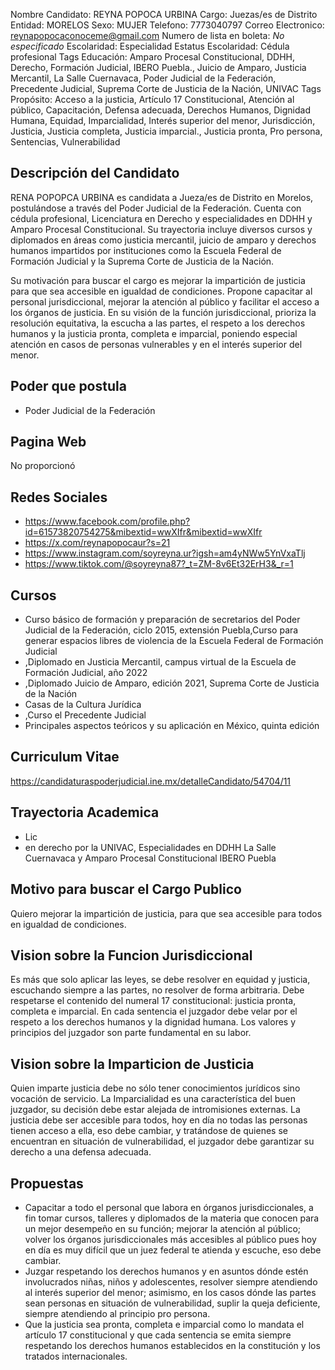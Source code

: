 Nombre Candidato: REYNA POPOCA URBINA
Cargo: Juezas/es de Distrito
Entidad: MORELOS
Sexo: MUJER
Telefono: 7773040797
Correo Electronico: reynapopocaconoceme@gmail.com
Numero de lista en boleta: *No especificado*
Escolaridad: Especialidad
Estatus Escolaridad: Cédula profesional
Tags Educación: Amparo Procesal Constitucional, DDHH, Derecho, Formación Judicial, IBERO Puebla., Juicio de Amparo, Justicia Mercantil, La Salle Cuernavaca, Poder Judicial de la Federación, Precedente Judicial, Suprema Corte de Justicia de la Nación, UNIVAC
Tags Propósito: Acceso a la justicia, Artículo 17 Constitucional, Atención al público, Capacitación, Defensa adecuada, Derechos Humanos, Dignidad Humana, Equidad, Imparcialidad, Interés superior del menor, Jurisdicción, Justicia, Justicia completa, Justicia imparcial., Justicia pronta, Pro persona, Sentencias, Vulnerabilidad


## Descripción del Candidato 

RENA POPOPCA URBINA es candidata a Jueza/es de Distrito en Morelos, postulándose a través del Poder Judicial de la Federación. Cuenta con cédula profesional, Licenciatura en Derecho y especialidades en DDHH y Amparo Procesal Constitucional. Su trayectoria incluye diversos cursos y diplomados en áreas como justicia mercantil, juicio de amparo y derechos humanos impartidos por instituciones como la Escuela Federal de Formación Judicial y la Suprema Corte de Justicia de la Nación.

Su motivación para buscar el cargo es mejorar la impartición de justicia para que sea accesible en igualdad de condiciones. Propone capacitar al personal jurisdiccional, mejorar la atención al público y facilitar el acceso a los órganos de justicia. En su visión de la función jurisdiccional, prioriza la resolución equitativa, la escucha a las partes, el respeto a los derechos humanos y la justicia pronta, completa e imparcial, poniendo especial atención en casos de personas vulnerables y en el interés superior del menor.


## Poder que postula

- Poder Judicial de la Federación


## Pagina Web

No proporcionó


## Redes Sociales

- https://www.facebook.com/profile.php?id=61573820754275&mibextid=wwXIfr&mibextid=wwXIfr
- https://x.com/reynapopocaur?s=21
- https://www.instagram.com/soyreyna.ur?igsh=am4yNWw5YnVxaTlj
- https://www.tiktok.com/@soyreyna87?_t=ZM-8v6Et32ErH3&_r=1


## Cursos

- Curso básico de formación y preparación de secretarios del Poder Judicial de la Federación, ciclo 2015, extensión Puebla,Curso para generar espacios libres de violencia de la Escuela Federal de Formación Judicial
- ,Diplomado en Justicia Mercantil, campus virtual de la Escuela de Formación Judicial, año 2022
- ,Diplomado Juicio de Amparo, edición 2021, Suprema Corte de Justicia de la Nación
- Casas de la Cultura Jurídica
- ,Curso el Precedente Judicial
- Principales aspectos teóricos y su aplicación en México, quinta edición


## Curriculum Vitae

https://candidaturaspoderjudicial.ine.mx/detalleCandidato/54704/11


## Trayectoria Academica

- Lic
- en derecho por la UNIVAC, Especialidades en DDHH La Salle Cuernavaca y Amparo Procesal Constitucional IBERO Puebla


## Motivo para buscar el Cargo Publico

Quiero mejorar la impartición de justicia, para que sea accesible para todos en igualdad de condiciones.


## Vision sobre la Funcion Jurisdiccional

Es más que solo aplicar las leyes, se debe resolver en equidad y justicia, escuchando siempre a las partes, no resolver de forma arbitraria. Debe respetarse el contenido del numeral 17 constitucional: justicia pronta, completa e imparcial. En cada sentencia el juzgador debe velar por el respeto a los derechos humanos y la dignidad humana. Los valores y principios del juzgador son parte fundamental en su labor.


## Vision sobre la Imparticion de Justicia

Quien imparte justicia debe no sólo tener conocimientos jurídicos sino vocación de servicio. La Imparcialidad es una característica del buen juzgador, su decisión debe estar alejada de intromisiones externas. La justicia debe ser accesible para todos, hoy en día no todas las personas tienen acceso a ella, eso debe cambiar, y tratándose de quienes se encuentran en situación de vulnerabilidad, el juzgador debe garantizar su derecho a una defensa adecuada.


## Propuestas

- Capacitar a todo el personal que labora en órganos jurisdiccionales, a fin tomar cursos, talleres y diplomados de la materia que conocen para un mejor desempeño en su función; mejorar la atención al público; volver los órganos jurisdiccionales más accesibles al público pues hoy en día es muy difícil que un juez federal te atienda y escuche, eso debe cambiar.
- Juzgar respetando los derechos humanos y en asuntos dónde estén involucrados niñas, niños y adolescentes, resolver siempre atendiendo al interés superior del menor; asimismo, en los casos dónde las partes sean personas en situación de vulnerabilidad, suplir la queja deficiente, siempre atendiendo al principio pro persona.
- Que la justicia sea pronta, completa e imparcial como lo mandata el artículo 17 constitucional y que cada sentencia se emita siempre respetando los derechos humanos establecidos en la constitución y los tratados internacionales.

